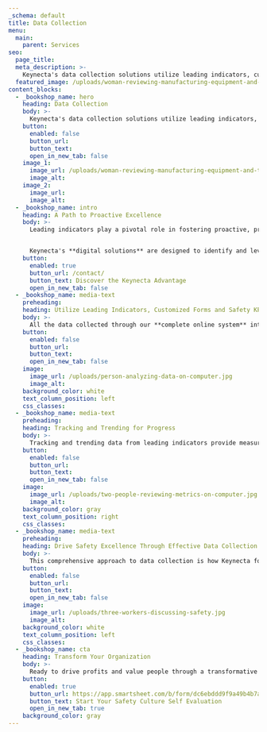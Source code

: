 ```yaml
---
_schema: default
title: Data Collection
menu:
  main:
    parent: Services
seo:
  page_title:
  meta_description: >-
    Keynecta's data collection solutions utilize leading indicators, customized forms and actionable insights to drive progress and achieve Safety KPIs.
  featured_image: /uploads/woman-reviewing-manufacturing-equipment-and-taking-notes-2.jpg
content_blocks:
  - _bookshop_name: hero
    heading: Data Collection
    body: >-
      Keynecta's data collection solutions utilize leading indicators, customized forms and actionable insights to drive progress and achieve Safety KPIs.
    button:
      enabled: false
      button_url: 
      button_text: 
      open_in_new_tab: false
    image_1:
      image_url: /uploads/woman-reviewing-manufacturing-equipment-and-taking-notes-2.jpg
      image_alt:
    image_2:
      image_url:
      image_alt:
  - _bookshop_name: intro
    heading: A Path to Proactive Excellence
    body: >-
      Leading indicators play a pivotal role in fostering proactive, preventive and predictive safety and health measures. They serve as a dynamic tool, instrumental in changing employee behaviors and attaining the goals of your ES&H Program.


      Keynecta's **digital solutions** are designed to identify and leverage leading indicators that propel the effectiveness of your program. Customized forms, accessible to all employees, serve as the conduit for collecting data on diverse topics, including inspections, accident investigations, risk reporting, training activities and other aspects integral to your program's success.
    button:
      enabled: true
      button_url: /contact/
      button_text: Discover the Keynecta Advantage
      open_in_new_tab: false
  - _bookshop_name: media-text
    preheading: 
    heading: Utilize Leading Indicators, Customized Forms and Safety KPIs
    body: >-
      All the data collected through our **complete online system** integrates into your Dashboard for comprehensive reporting. This stored information isn't just static—it fuels follow-ups on activities geared toward continual workplace improvements.
    button:
      enabled: false
      button_url: 
      button_text: 
      open_in_new_tab: false
    image:
      image_url: /uploads/person-analyzing-data-on-computer.jpg
      image_alt:
    background_color: white
    text_column_position: left
    css_classes:
  - _bookshop_name: media-text
    preheading: 
    heading: Tracking and Trending for Progress
    body: >-
      Tracking and trending data from leading indicators provide measurable insights, allowing you to monitor activities, identify trends and evaluate behavior changes over time. The data becomes the compass by which we measure progress against our goals, ensuring we continually steer in the right direction.
    button:
      enabled: false
      button_url: 
      button_text: 
      open_in_new_tab: false
    image:
      image_url: /uploads/two-people-reviewing-metrics-on-computer.jpg
      image_alt:
    background_color: gray
    text_column_position: right
    css_classes:
  - _bookshop_name: media-text
    preheading: 
    heading: Drive Safety Excellence Through Effective Data Collection
    body: >-
      This comprehensive approach to data collection is how Keynecta fosters behavioral change within organizations, instilling a proactive Safety Culture.
    button:
      enabled: false
      button_url: 
      button_text: 
      open_in_new_tab: false
    image:
      image_url: /uploads/three-workers-discussing-safety.jpg
      image_alt:
    background_color: white
    text_column_position: left
    css_classes:
  - _bookshop_name: cta
    heading: Transform Your Organization
    body: >-
      Ready to drive profits and value people through a transformative Safety Culture? Join Keynecta and redefine your organization's safety journey today.
    button:
      enabled: true
      button_url: https://app.smartsheet.com/b/form/dc6ebddd9f9a49b4b7a87e7d705fa150
      button_text: Start Your Safety Culture Self Evaluation
      open_in_new_tab: true
    background_color: gray
---
```

